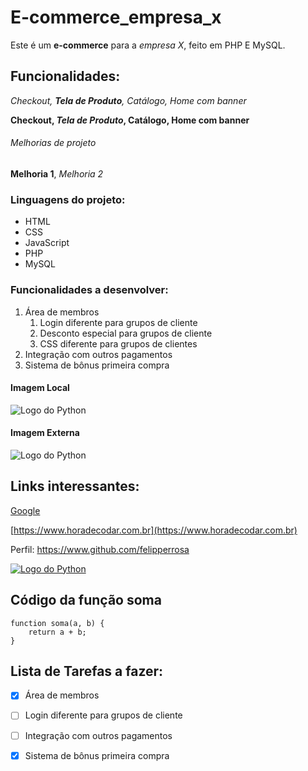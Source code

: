 # E-commerce_empresa_x
Este é um **e-commerce** para a *empresa X*, feito em PHP E MySQL.


## Funcionalidades: 

_Checkout, **Tela de Produto**, Catálogo, Home com banner_

**Checkout, _Tela de Produto_, Catálogo, Home com banner**

###### Melhorias de projeto

__Melhoria 1__, _Melhoria 2_


### Linguagens do projeto:

* HTML
* CSS
* JavaScript
* PHP
* MySQL

### Funcionalidades a desenvolver:

1. Área de membros
    1. Login diferente para grupos de cliente
    2. Desconto especial para grupos de cliente
    3. CSS diferente para grupos de clientes
2. Integração com outros pagamentos 
3. Sistema de bônus primeira compra  

#### Imagem Local

![Logo do Python](../ecommerce/img/Python-logo-notext.svg.png)

#### Imagem Externa


![Logo do Python](https://upload.wikimedia.org/wikipedia/commons/2/27/PHP-logo.svg)

## Links interessantes:

[Google](https://www.google.com)

[https://www.horadecodar.com.br](https://www.horadecodar.com.br)


Perfil: https://www.github.com/felipperrosa

[![Logo do Python](../ecommerce/img/Python-logo-notext.svg.png)](https://www.github.com/felipperrosa)

## Código da função soma 

```javacript
function soma(a, b) {
    return a + b;
}
```

## Lista de Tarefas a fazer:

- [x] Área de membros
- [ ] Login diferente para grupos de cliente
- [ ] Integração com outros pagamentos 
- [x] Sistema de bônus primeira compra  


